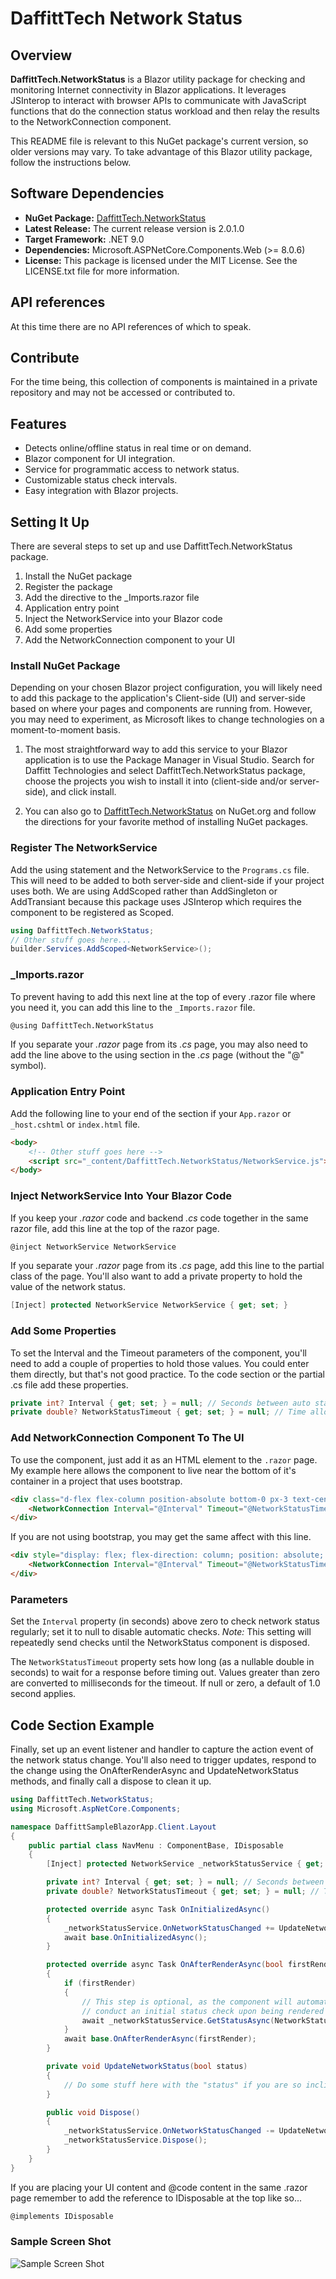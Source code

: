 # DaffittTech Network Status

## Overview
**DaffittTech.NetworkStatus** is a Blazor utility package for checking and monitoring Internet connectivity in Blazor applications. It leverages JSInterop to interact with browser APIs to communicate with JavaScript functions that do the connection status workload and then relay the results to the NetworkConnection component.

This README file is relevant to this NuGet package's current version, so older versions may vary. To take advantage of this Blazor utility package, follow the instructions below.

## Software Dependencies
- **NuGet Package:** [DaffittTech.NetworkStatus](https://www.nuget.org/packages/DaffittTech.NetworkStatus)
- **Latest Release:** The current release version is 2.0.1.0
- **Target Framework:** .NET 9.0
- **Dependencies:** Microsoft.ASPNetCore.Components.Web (>= 8.0.6)
- **License:** This package is licensed under the MIT License. See the LICENSE.txt file for more information.

## API references
At this time there are no API references of which to speak.

## Contribute
For the time being, this collection of components is maintained in a private repository and may not be accessed or contributed to.

## Features
- Detects online/offline status in real time or on demand.
- Blazor component for UI integration.
- Service for programmatic access to network status.
- Customizable status check intervals.
- Easy integration with Blazor projects.

## Setting It Up
There are several steps to set up and use DaffittTech.NetworkStatus package.

1. Install the NuGet package
2. Register the package
3. Add the directive to the _Imports.razor file
4. Application entry point
5. Inject the NetworkService into your Blazor code
6. Add some properties
7. Add the NetworkConnection component  to your UI

### Install NuGet Package
Depending on your chosen Blazor project configuration, you will likely need to add this package to the application's Client-side (UI) and server-side based on where your pages and components are running from. However, you may need to experiment, as Microsoft likes to change technologies on a moment-to-moment basis.

1.	The most straightforward way to add this service to your Blazor application is to use the Package Manager in Visual Studio. Search for Daffitt Technologies and select DaffittTech.NetworkStatus package, choose the projects you wish to install it into (client-side and/or server-side), and click install.

2.	You can also go to [DaffittTech.NetworkStatus](https://www.nuget.org/packages/DaffittTech.NetworkStatus) on NuGet.org and follow the directions for your favorite method of installing NuGet packages.

### Register The NetworkService
Add the using statement and the NetworkService to the ```Programs.cs``` file. This will need to be added to both server-side and client-side if your project uses both. We are using AddScoped rather than AddSingleton or AddTransiant because this package uses JSInterop which requires the component to be registered as Scoped.
```csharp
using DaffittTech.NetworkStatus;
// Other stuff goes here...
builder.Services.AddScoped<NetworkService>();
```

### _Imports.razor
To prevent having to add this next line at the top of every .razor file where you need it, you can add this line to the ```_Imports.razor``` file.
```html
@using DaffittTech.NetworkStatus
```
If you separate your *.razor* page from its *.cs* page, you may also need to add the line above to the using section in the *.cs* page (without the "@" symbol).

### Application Entry Point
Add the following line to your end of the <body> section if your ```App.razor``` or ```_host.cshtml``` or ```index.html``` file.

```html
<body>
    <!-- Other stuff goes here -->
    <script src="_content/DaffittTech.NetworkStatus/NetworkService.js"></script>
</body>
```

### Inject NetworkService Into Your Blazor Code
If you keep your *.razor* code and backend *.cs* code together in the same razor file, add this line at the top of the razor page.
```html
@inject NetworkService NetworkService
```
If you separate your *.razor* page from its *.cs* page, add this line to the partial class of the page. You'll also want to add a private property to hold the value of the network status.

```csharp
[Inject] protected NetworkService NetworkService { get; set; }
```

### Add Some Properties
To set the Interval and the Timeout parameters of the component, you'll need to add a couple of properties to hold those values. You could enter them directly, but that's not good practice. To the code section or the partial .cs file add these properties.
```csharp
private int? Interval { get; set; } = null; // Seconds between auto status checking.
private double? NetworkStatusTimeout { get; set; } = null; // Time allowed in seconds for checking status
```

### Add NetworkConnection Component To The UI
To use the component, just add it as an HTML element to the ```.razor``` page. My example here allows the component to live near the bottom of it's container in a project that uses bootstrap.
```html
<div class="d-flex flex-column position-absolute bottom-0 px-3 text-center w-100">
    <NetworkConnection Interval="@Interval" Timeout="@NetworkStatusTimeout" />
</div>

```
If you are not using bootstrap, you may get the same affect with this line.
```html
<div style="display: flex; flex-direction: column; position: absolute; bottom: 0; padding: 0 16px; width: 100%">
    <NetworkConnection Interval="@Interval" Timeout="@NetworkStatusTimeout" />
</div>
```

### Parameters
Set the ```Interval``` property (in seconds) above zero to check network status regularly; set it to null to disable automatic checks. *Note:* This setting will repeatedly send checks until the NetworkStatus component is disposed.

The ```NetworkStatusTimeout``` property sets how long (as a nullable double in seconds) to wait for a response before timing out. Values greater than zero are converted to milliseconds for the timeout. If null or zero, a default of 1.0 second applies.


## Code Section Example
Finally, set up an event listener and handler to capture the action event of the network status change. You'll also need to trigger updates, respond to the change using the OnAfterRenderAsync and UpdateNetworkStatus methods, and finally call a dispose to clean it up.

```csharp
using DaffittTech.NetworkStatus;
using Microsoft.AspNetCore.Components;

namespace DaffittSampleBlazorApp.Client.Layout
{
    public partial class NavMenu : ComponentBase, IDisposable
    {
        [Inject] protected NetworkService _networkStatusService { get; set; }

        private int? Interval { get; set; } = null; // Seconds between auto status checking.
        private double? NetworkStatusTimeout { get; set; } = null; // Time allowed in seconds for checking status

        protected override async Task OnInitializedAsync()
        {
            _networkStatusService.OnNetworkStatusChanged += UpdateNetworkStatus;
            await base.OnInitializedAsync();
        }

        protected override async Task OnAfterRenderAsync(bool firstRender)
        {
            if (firstRender)
            {
                // This step is optional, as the component will automatically initialize and
                // conduct an initial status check upon being rendered within the application.
                await _networkStatusService.GetStatusAsync(NetworkStatusTimeout);
            }
            await base.OnAfterRenderAsync(firstRender);
        }

        private void UpdateNetworkStatus(bool status)
        {
            // Do some stuff here with the "status" if you are so inclined...
        }

        public void Dispose()
        {
            _networkStatusService.OnNetworkStatusChanged -= UpdateNetworkStatus;
            _networkStatusService.Dispose();
        }
    }
}
```

If you are placing your UI content and @code content in the same .razor page remember to add the reference to IDisposable at the top like so...
```csharp
@implements IDisposable
```

### Sample Screen Shot
![Sample Screen Shot](https://github.com/user-attachments/assets/e99bbd97-5fff-49dc-8b98-cf4e78ba2e93)
